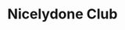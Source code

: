 ---
title: 'Nicelydone Club'
description: 'The largest web applications inspiration examples & user flows library'
link: 'https://nicelydone.club/'
imageURL: 'https://res.cloudinary.com/dc6mrv5cb/image/upload/v1700074849/personal-resources/ideas/nicelydone.club__ong1vm.png'
---